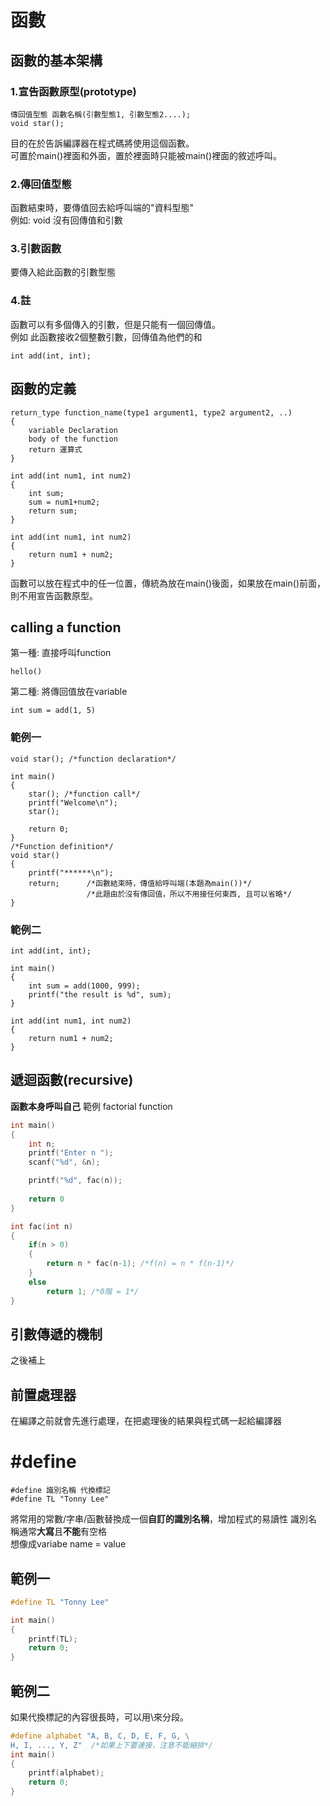 # 函數

## 函數的基本架構

### 1.宣告函數原型(prototype)
```
傳回值型態 函數名稱(引數型態1, 引數型態2....);
void star();
```
目的在於告訴編譯器在程式碼將使用這個函數。  
可置於main()裡面和外面，置於裡面時只能被main()裡面的敘述呼叫。  

### 2.傳回值型態
函數結束時，要傳值回去給呼叫端的"資料型態"  
例如: void 沒有回傳值和引數

### 3.引數函數
要傳入給此函數的引數型態

### 4.註
函數可以有多個傳入的引數，但是只能有一個回傳值。  
例如 此函數接收2個整數引數，回傳值為他們的和
```
int add(int, int);
```


## 函數的定義
```
return_type function_name(type1 argument1, type2 argument2, ..)
{
    variable Declaration   
    body of the function
    return 運算式
}
```
```
int add(int num1, int num2)
{
    int sum;
    sum = num1+num2;
    return sum;
}
```
```
int add(int num1, int num2)
{
    return num1 + num2;
}
```
函數可以放在程式中的任一位置，傳統為放在main()後面，如果放在main()前面，則不用宣告函數原型。

## calling a function
第一種: 直接呼叫function
```
hello()
```
第二種: 將傳回值放在variable
```
int sum = add(1, 5)
```

### 範例一
```
void star(); /*function declaration*/

int main()
{
    star(); /*function call*/
    printf("Welcome\n");
    star();

    return 0;
}
/*Function definition*/
void star()
{
    printf("******\n");
    return;      /*函數結束時，傳值給呼叫端(本題為main())*/                
                 /*此題由於沒有傳回值，所以不用接任何東西, 且可以省略*/
}
```
### 範例二
```
int add(int, int);

int main()
{
    int sum = add(1000, 999);
    printf("the result is %d", sum);
}

int add(int num1, int num2)
{
    return num1 + num2;
}
```

## 遞迴函數(recursive)
**函數本身呼叫自己** 
範例 factorial function 
```c
int main()
{
    int n;
    printf("Enter n ");
    scanf("%d", &n);

    printf("%d", fac(n));
    
    return 0
}

int fac(int n)
{
    if(n > 0)
    {
        return n * fac(n-1); /*f(n) = n * f(n-1)*/
    }
    else
        return 1; /*0階 = 1*/
}
```
## 引數傳遞的機制
之後補上

## 前置處理器 
在編譯之前就會先進行處理，在把處理後的結果與程式碼一起給編譯器
# #define
```
#define 識別名稱 代換標記
#define TL "Tonny Lee"
```
將常用的常數/字串/函數替換成一個**自訂的識別名稱**，增加程式的易讀性 
識別名稱通常**大寫**且**不能**有空格  
想像成variabe name = value

## 範例一
```c
#define TL "Tonny Lee"

int main()
{
    printf(TL);
    return 0;
}

```

## 範例二
如果代換標記的內容很長時，可以用\來分段。
```c
#define alphabet "A, B, C, D, E, F, G, \
H, I, ..., Y, Z"  /*如果上下要連接，注意不能縮排*/
int main()
{
    printf(alphabet);
    return 0;
}
```

